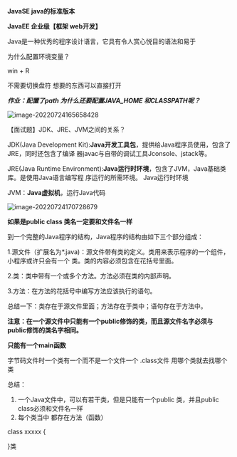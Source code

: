 **JavaSE   java的标准版本**

**JavaEE   企业级【框架   web开发】**

Java是一种优秀的程序设计语言，它具有令人赏心悦目的语法和易于

为什么配置环境变量？

win + R

不需要切换盘符      想要的东西可以直接打开

***作业：配置了path  为什么还要配置JAVA_HOME 和CLASSPATH呢？***

![image-20220724165658428](C:\Users\22260\AppData\Roaming\Typora\typora-user-images\image-20220724165658428.png)

【面试题】JDK、JRE、JVM之间的关系？

 JDK(Java Development Kit):**Java开发工具包**，提供给Java程序员使用，包含了JRE，同时还包含了编译 器javac与自带的调试工具Jconsole、jstack等。

 JRE(Java Runtime Environment):**Java运行时环境**，包含了JVM，Java基础类库。是使用Java语言编写程 序运行的所需环境。      Java运行时环境

 JVM：**Java虚拟机**，运行Java代码

![image-20220724170728679](C:\Users\22260\AppData\Roaming\Typora\typora-user-images\image-20220724170728679.png)

**如果是public class  类名一定要和文件名一样**

到一个完整的Java程序的结构，Java程序的结构由如下三个部分组成： 

1.源文件（扩展名为*.java)：源文件带有类的定义。类用来表示程序的一个组件，小程序或许只会有一个 类。类的内容必须包含在花括号里面。 

2.类：类中带有一个或多个方法。方法必须在类的内部声明。 

3.方法：在方法的花括号中编写方法应该执行的语句。 

总结一下：类存在于源文件里面；方法存在于类中；语句存在于方法中。 

**注意：在一个源文件中只能有一个public修饰的类，而且源文件名字必须与public修饰的类名字相同。** 

**只能有一个main函数**

字节码文件时一个类有一个而不是一个文件一个   .class文件   用哪个类就去找哪个类

总结：

1. 一个Java文件中，可以有若干类，但是只能有一个public 类，并且public class必须和文件名一样
2. 每个类当中   都存在方法（函数）





class xxxxx {

}类



























































